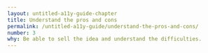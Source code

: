 ```yaml
---
layout: untitled-a11y-guide-chapter
title: Understand the pros and cons
permalink: /untitled-a11y-guide/understand-the-pros-and-cons/
number: 3
why: Be able to sell the idea and understand the difficulties.
---
```

